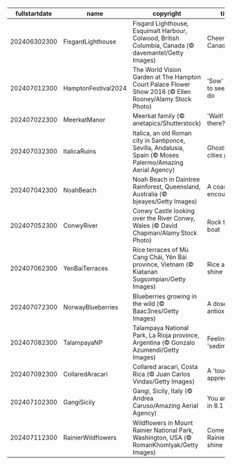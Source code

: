 |fullstartdate|name|copyright|title|image|
|--|--|--|--|--|
202406302300|FisgardLighthouse|Fisgard Lighthouse, Esquimalt Harbour, Colwood, British Columbia, Canada (© davemantel/Getty Images)|Cheers to Canada!|![](/en-GB/2024/07/202406302300FisgardLighthouse.jpg)|
202407012300|HamptonFestival2024|The World Vision Garden at The Hampton Court Palace Flower Show 2016 (© Ellen Rooney/Alamy Stock Photo)|'Sow' much to see and do|![](/en-GB/2024/07/202407012300HamptonFestival2024.jpg)|
202407022300|MeerkatManor|Meerkat family (© anetapics/Shutterstock)|'Wait! Who's there?'|![](/en-GB/2024/07/202407022300MeerkatManor.jpg)|
202407032300|ItalicaRuins|Italica, an old Roman city in Santiponce, Sevilla, Andalusia, Spain (© Moses Palermo/Amazing Aerial Agency)|Ghosts of cities past|![](/en-GB/2024/07/202407032300ItalicaRuins.jpg)|
202407042300|NoahBeach|Noah Beach in Daintree Rainforest, Queensland, Australia (© bjeayes/Getty Images)|A coastal encounter|![](/en-GB/2024/07/202407042300NoahBeach.jpg)|
202407052300|ConwyRiver|Conwy Castle looking over the River Conwy, Wales (© David Chapman/Alamy Stock Photo)|Rock the boat|![](/en-GB/2024/07/202407052300ConwyRiver.jpg)|
202407062300|YenBaiTerraces|Rice terraces of Mù Cang Chải, Yên Bái province, Vietnam (© Kiatanan Sugsompian/Getty Images)|Rice and shine|![](/en-GB/2024/07/202407062300YenBaiTerraces.jpg)|
202407072300|NorwayBlueberries|Blueberries growing in the wild (© Baac3nes/Getty Images)|A dose of antioxidants|![](/en-GB/2024/07/202407072300NorwayBlueberries.jpg)|
202407082300|TalampayaNP|Talampaya National Park, La Rioja province, Argentina (© Gonzalo Azumendi/Getty Images)|Feeling 'sedimental'?|![](/en-GB/2024/07/202407082300TalampayaNP.jpg)|
202407092300|CollaredAracari|Collared aracari, Costa Rica (© Juan Carlos Vindas/Getty Images)|A 'toucan' of appreciation|![](/en-GB/2024/07/202407092300CollaredAracari.jpg)|
202407102300|GangiSicily|Gangi, Sicily, Italy (© Andrea Caruso/Amazing Aerial Agency)|You are one in 8.1 billion|![](/en-GB/2024/07/202407102300GangiSicily.jpg)|
202407112300|RainierWildflowers|Wildflowers in Mount Rainier National Park, Washington, USA (© RomanKhomlyak/Getty Images)|Come Rainier or shine|![](/en-GB/2024/07/202407112300RainierWildflowers.jpg)|
